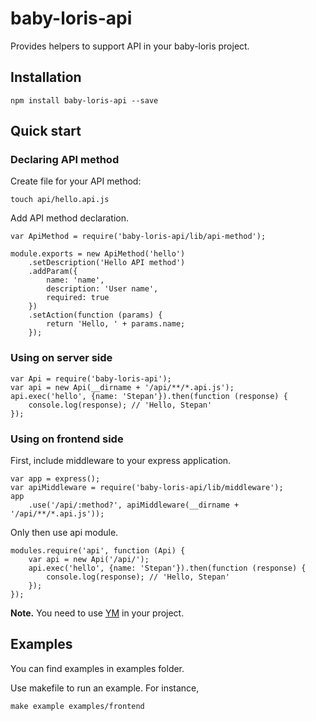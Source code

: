 # baby-loris-api

Provides helpers to support API in your baby-loris project.

## Installation
```
npm install baby-loris-api --save
```

## Quick start
### Declaring API method
Create file for your API method:
```
touch api/hello.api.js
```

Add API method declaration.
```
var ApiMethod = require('baby-loris-api/lib/api-method');

module.exports = new ApiMethod('hello')
    .setDescription('Hello API method')
    .addParam({
        name: 'name',
        description: 'User name',
        required: true
    })
    .setAction(function (params) {
        return 'Hello, ' + params.name;
    });
```
### Using on server side
```
var Api = require('baby-loris-api');
var api = new Api(__dirname + '/api/**/*.api.js');
api.exec('hello', {name: 'Stepan'}).then(function (response) {
    console.log(response); // 'Hello, Stepan'
});
```

### Using on frontend side
First, include middleware to your express application.
```
var app = express();
var apiMiddleware = require('baby-loris-api/lib/middleware');
app
    .use('/api/:method?', apiMiddleware(__dirname + '/api/**/*.api.js'));
```

Only then use api module.
```
modules.require('api', function (Api) {
    var api = new Api('/api/');
    api.exec('hello', {name: 'Stepan'}).then(function (response) {
        console.log(response); // 'Hello, Stepan'
    });
});
```
**Note.** You need to use [YM](https://github.com/ymaps/modules) in your project.

## Examples
You can find examples in examples folder.

Use makefile to run an example. For instance,
```
make example examples/frontend
```
